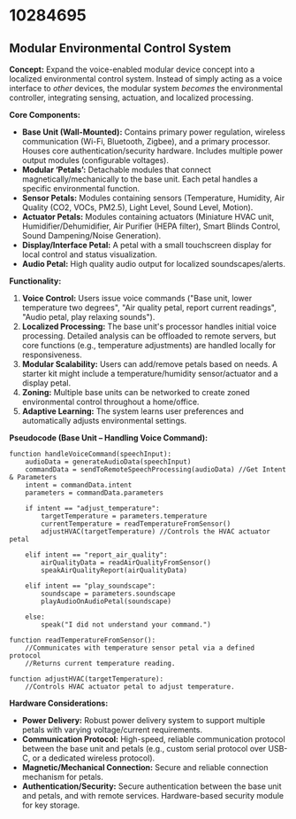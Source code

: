 # 10284695

## Modular Environmental Control System

**Concept:** Expand the voice-enabled modular device concept into a localized environmental control system. Instead of simply acting as a voice interface to *other* devices, the modular system *becomes* the environmental controller, integrating sensing, actuation, and localized processing.

**Core Components:**

*   **Base Unit (Wall-Mounted):** Contains primary power regulation, wireless communication (Wi-Fi, Bluetooth, Zigbee), and a primary processor. Houses core authentication/security hardware. Includes multiple power output modules (configurable voltages).
*   **Modular ‘Petals’:** Detachable modules that connect magnetically/mechanically to the base unit. Each petal handles a specific environmental function.
*   **Sensor Petals:** Modules containing sensors (Temperature, Humidity, Air Quality (CO2, VOCs, PM2.5), Light Level, Sound Level, Motion).
*   **Actuator Petals:** Modules containing actuators (Miniature HVAC unit, Humidifier/Dehumidifier, Air Purifier (HEPA filter), Smart Blinds Control, Sound Dampening/Noise Generation).
*   **Display/Interface Petal:** A petal with a small touchscreen display for local control and status visualization.
*   **Audio Petal:** High quality audio output for localized soundscapes/alerts.

**Functionality:**

1.  **Voice Control:** Users issue voice commands ("Base unit, lower temperature two degrees", "Air quality petal, report current readings", "Audio petal, play relaxing sounds").
2.  **Localized Processing:** The base unit's processor handles initial voice processing. Detailed analysis can be offloaded to remote servers, but core functions (e.g., temperature adjustments) are handled locally for responsiveness.
3.  **Modular Scalability:** Users can add/remove petals based on needs. A starter kit might include a temperature/humidity sensor/actuator and a display petal.
4.  **Zoning:** Multiple base units can be networked to create zoned environmental control throughout a home/office.
5.  **Adaptive Learning:** The system learns user preferences and automatically adjusts environmental settings.

**Pseudocode (Base Unit – Handling Voice Command):**

```
function handleVoiceCommand(speechInput):
    audioData = generateAudioData(speechInput)
    commandData = sendToRemoteSpeechProcessing(audioData) //Get Intent & Parameters
    intent = commandData.intent
    parameters = commandData.parameters

    if intent == "adjust_temperature":
        targetTemperature = parameters.temperature
        currentTemperature = readTemperatureFromSensor()
        adjustHVAC(targetTemperature) //Controls the HVAC actuator petal

    elif intent == "report_air_quality":
        airQualityData = readAirQualityFromSensor()
        speakAirQualityReport(airQualityData)

    elif intent == "play_soundscape":
        soundscape = parameters.soundscape
        playAudioOnAudioPetal(soundscape)

    else:
        speak("I did not understand your command.")

function readTemperatureFromSensor():
    //Communicates with temperature sensor petal via a defined protocol
    //Returns current temperature reading.

function adjustHVAC(targetTemperature):
    //Controls HVAC actuator petal to adjust temperature.
```

**Hardware Considerations:**

*   **Power Delivery:** Robust power delivery system to support multiple petals with varying voltage/current requirements.
*   **Communication Protocol:** High-speed, reliable communication protocol between the base unit and petals (e.g., custom serial protocol over USB-C, or a dedicated wireless protocol).
*   **Magnetic/Mechanical Connection:** Secure and reliable connection mechanism for petals.
*   **Authentication/Security:** Secure authentication between the base unit and petals, and with remote services. Hardware-based security module for key storage.